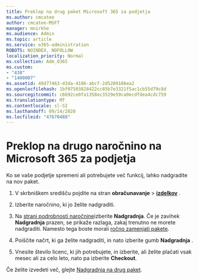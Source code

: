 ```yaml
---
title: Preklop na drug paket Microsoft 365 za podjetja
ms.author: cmcatee
author: cmcatee-MSFT
manager: mnirkhe
ms.audience: Admin
ms.topic: article
ms.service: o365-administration
ROBOTS: NOINDEX, NOFOLLOW
localization_priority: Normal
ms.collection: Adm_O365
ms.custom:
- "438"
- "1400007"
ms.assetid: 49d77463-d3da-4106-abcf-2d5209106ea2
ms.openlocfilehash: 1bf07503828422cc85b7e3321f5ac1cb55d79c8d
ms.sourcegitcommit: c6692ce0fa1358ec3529e59ca0ecdfdea4cdc759
ms.translationtype: MT
ms.contentlocale: sl-SI
ms.lasthandoff: 09/14/2020
ms.locfileid: "47670488"
---
```

# <a name="switch-to-a-different-microsoft-365-for-business-subscription"></a>Preklop na drugo naročnino na Microsoft 365 za podjetja

Ko se vaše podjetje spremeni ali potrebujete več funkcij, lahko nadgradite na nov paket.
  
1. V skrbniškem središču pojdite na stran **obračunavanje** \> **[izdelkov](https://go.microsoft.com/fwlink/p/?linkid=842054)** .

2. Izberite naročnino, ki jo želite nadgraditi.

3. Na [strani podrobnosti naročnine](https://admin.microsoft.com/AdminPortal/Home#/subscriptions/webdirect%252F0dbaa202-d590-4529-98c2-a5e2ebaac702)izberite **Nadgradnja**.  Če je zavihek **Nadgradnja** prazen, se prikaže razlaga, zakaj trenutno ne morete nadgraditi. Namesto tega boste morali [ročno zamenjati pakete](https://docs.microsoft.com/microsoft-365/commerce/subscriptions/change-plans-manually?view=o365-worldwide).

4. Poiščite načrt, ki ga želite nadgraditi, in nato izberite gumb **Nadgradnja** .

5. Vnesite število licenc, ki jih potrebujete, in izberite, ali želite plačati vsak mesec ali za celo leto, nato pa izberite **Checkout**.

Če želite izvedeti več, glejte [Nadgradnja na drug paket](https://docs.microsoft.com/microsoft-365/commerce/subscriptions/upgrade-to-different-plan).
